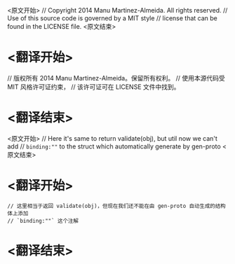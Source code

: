 
<原文开始>
// Copyright 2014 Manu Martinez-Almeida. All rights reserved.
// Use of this source code is governed by a MIT style
// license that can be found in the LICENSE file.
<原文结束>

# <翻译开始>
// 版权所有 2014 Manu Martinez-Almeida。保留所有权利。
// 使用本源代码受 MIT 风格许可证约束，
// 该许可证可在 LICENSE 文件中找到。
# <翻译结束>


<原文开始>
	// Here it's same to return validate(obj), but util now we can't add
	// `binding:""` to the struct which automatically generate by gen-proto
<原文结束>

# <翻译开始>
	// 这里相当于返回 validate(obj)，但现在我们还不能在由 gen-proto 自动生成的结构体上添加
	// `binding:""` 这个注解
# <翻译结束>


